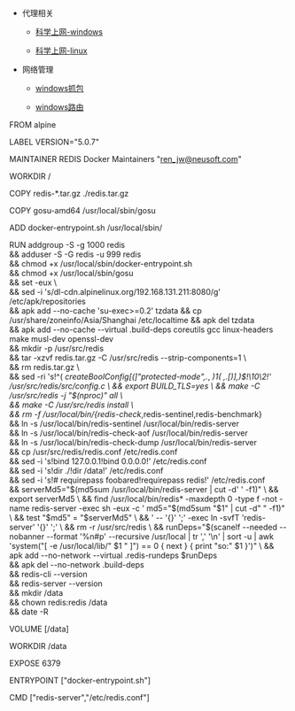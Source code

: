 - 代理相关

  - [科学上网-windows](/network/proxy/windows)
  
  - [科学上网-linux](/network/proxy/linux)

- 网络管理

  - [windows抓包](/network/wireshark)

  - [windows路由](/network/windows)
  
  
  
FROM alpine

LABEL VERSION="5.0.7"

MAINTAINER REDIS Docker Maintainers "ren_jw@neusoft.com"

WORKDIR /

COPY redis-*.tar.gz ./redis.tar.gz

COPY gosu-amd64 /usr/local/sbin/gosu

ADD docker-entrypoint.sh /usr/local/sbin/

RUN addgroup -S -g 1000 redis \
  && adduser -S -G redis -u 999 redis \
  && chmod +x /usr/local/sbin/docker-entrypoint.sh \
  && chmod +x /usr/local/sbin/gosu \
  && set -eux \  
  && sed -i 's/dl-cdn.alpinelinux.org/192.168.131.211:8080/g' /etc/apk/repositories \
  && apk add --no-cache 'su-exec>=0.2' tzdata && cp /usr/share/zoneinfo/Asia/Shanghai /etc/localtime && apk del tzdata \
  && apk add --no-cache --virtual .build-deps coreutils gcc linux-headers make musl-dev openssl-dev \
  && mkdir -p /usr/src/redis \
  && tar -xzvf redis.tar.gz -C /usr/src/redis --strip-components=1 \  
  && rm redis.tar.gz \  
  && sed -ri 's!^( *createBoolConfig[(]"protected-mode",.*, *)1( *,.*[)],)$!\10\2!' /usr/src/redis/src/config.c \  
  && export BUILD_TLS=yes \  
  && make -C /usr/src/redis -j "$(nproc)" all \  
  && make -C /usr/src/redis install \  
  && rm -f /usr/local/bin/{redis-check*,redis-sentinel,redis-benchmark} \
  && ln -s /usr/local/bin/redis-sentinel /usr/local/bin/redis-server \
  && ln -s /usr/local/bin/redis-check-aof /usr/local/bin/redis-server \
  && ln -s /usr/local/bin/redis-check-dump /usr/local/bin/redis-server \
  && cp /usr/src/redis/redis.conf /etc/redis.conf \
  && sed -i 's!bind 127.0.0.1!bind 0.0.0.0!' /etc/redis.conf \
  && sed -i 's!dir ./!dir /data!' /etc/redis.conf \
  && sed -i 's!# requirepass foobared!requirepass redis!' /etc/redis.conf \
  && serverMd5="$(md5sum /usr/local/bin/redis-server | cut -d' ' -f1)" \   
  && export serverMd5 \  
  && find /usr/local/bin/redis* -maxdepth 0 -type f -not -name redis-server -exec sh -eux -c ' md5="$(md5sum "$1" | cut -d" " -f1)" \
  && test "$md5" = "$serverMd5" \ 
  && ' -- '{}' ';' -exec ln -svfT 'redis-server' '{}' ';' \ 
  && rm -r /usr/src/redis \ 
  && runDeps="$(scanelf --needed --nobanner --format '%n#p' --recursive /usr/local | tr ',' '\n' | sort -u | awk 'system("[ -e /usr/local/lib/" $1 " ]") == 0 { next } { print "so:" $1 }')" \ 
  && apk add --no-network --virtual .redis-rundeps $runDeps \
  && apk del --no-network .build-deps \
  && redis-cli --version \
  && redis-server --version \
  && mkdir /data \
  && chown redis:redis /data \
  && date -R

VOLUME [/data]

WORKDIR /data

EXPOSE 6379

ENTRYPOINT ["docker-entrypoint.sh"]

CMD ["redis-server","/etc/redis.conf"] 
